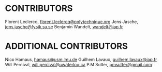 # CONTRIBUTORS #

Florent Leclercq, florent.leclercq@polytechnique.org
Jens Jasche, jens.jasche@fysik.su.se 
Benjamin Wandelt, wandelt@iap.fr

# ADDITIONAL CONTRIBUTORS #
Nico Hamaus, hamaus@usm.lmu.de
Guilhem Lavaux, guilhem.lavaux@iap.fr
Will Percival, will.percival@uwaterloo.ca
P.M Sutter, pmsutter@gmail.com
